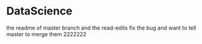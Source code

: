 # DataScience
the readme of master branch and the read-edits fix the bug and want to tell master to merge them
2222222
